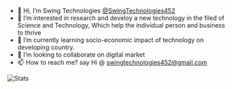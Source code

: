 - 👋 Hi, I’m Swing Technologies [@SwingTechnologies452](https://github.com/SwingTechnologies452/SwingTechnologies452)
- 👀 I’m interested in research and develoy a new technology in the filed of Science and Technology, Which help the individual person and business to thrive
- 🌱 I’m currently learning socio-economic impact of technology on developing country. 
- 💞️ I’m looking to collaborate on digital market
- 📫 How to reach me? say Hi @ swingtechnologies452@gmail.com


![Stats](https://github-readme-stats.vercel.app/api?username=SwingTechnologies452&&show_icons=true&include_all_commits=true&title_color=ffffff&count_private=true&theme=highcontrast)
